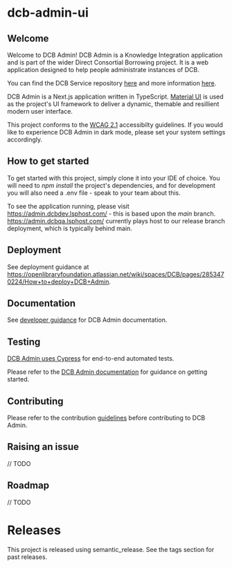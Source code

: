 # dcb-admin-ui


## Welcome

Welcome to DCB Admin! DCB Admin is a Knowledge Integration application and is part of the wider Direct Consortial Borrowing project. It is a web application designed to help people administrate instances of DCB.

You can find the DCB Service repository [here](https://gitlab.com/knowledge-integration/libraries/dcb-service) and more information [here](https://openlibraryfoundation.atlassian.net/l/cp/67Q16M0Q). 

DCB Admin is a Next.js application written in TypeScript. [Material UI](https://mui.com/) is used as the project's UI framework to deliver a dynamic, themable and resillient modern user interface.

This project conforms to the [WCAG 2.1](https://www.w3.org/TR/WCAG21/) accessibilty guidelines. If you would like to experience DCB Admin in dark mode, please set your system settings accordingly.

## How to get started

To get started with this project, simply clone it into your IDE of choice. You will need to _npm install_ the project's dependencies, and for development you will also need a .env file - speak to your team about this.

To see the application running, please visit https://admin.dcbdev.lsphost.com/ - this is based upon the _main_ branch. https://admin.dcbqa.lsphost.com/ currently plays host to our release branch deployment, which is typically behind main.

## Deployment 

See deployment guidance at https://openlibraryfoundation.atlassian.net/wiki/spaces/DCB/pages/2853470224/How+to+deploy+DCB+Admin.

## Documentation

See [developer guidance](https://openlibraryfoundation.atlassian.net/wiki/label/DCB/dcb-admin) for DCB Admin documentation.

## Testing

[DCB Admin uses Cypress](https://openlibraryfoundation.atlassian.net/wiki/spaces/DCB/pages/2763128849/) for end-to-end automated tests. 

Please refer to the [DCB Admin documentation](https://openlibraryfoundation.atlassian.net/wiki/spaces/DCB/pages/2763128849#Configuration-/-setup-within-DCB-Admin) for guidance on getting started.

## Contributing

Please refer to the contribution [guidelines](https://gitlab.com/knowledge-integration/libraries/dcb-admin-ui/-/blob/main/CONTRIBUTING.md) before contributing to DCB Admin.


## Raising an issue

// TODO


## Roadmap
// TODO 

# Releases

This project is released using semantic_release. See the tags section for past releases.



